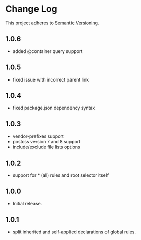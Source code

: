# Change Log

This project adheres to [Semantic Versioning](http://semver.org/).

## 1.0.6
* added @container query support

## 1.0.5
* fixed issue with incorrect parent link

## 1.0.4
* fixed package.json dependency syntax

## 1.0.3
* vendor-prefixes support
* postcss version 7 and 8 support
* include/exclude file lists options

## 1.0.2
* support for * (all) rules and root selector itself

## 1.0.0
* Initial release.

## 1.0.1
* split inherited and self-applied declarations of global rules.
